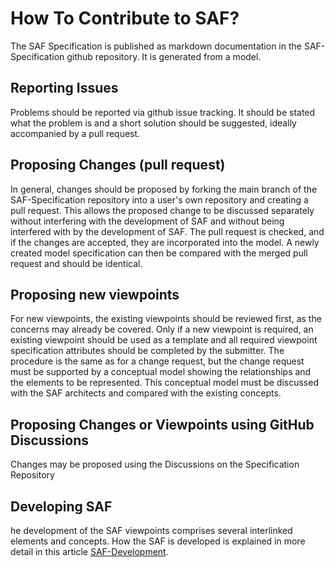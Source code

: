 # How To Contribute to SAF?

The SAF Specification is published as markdown documentation in the SAF-Specification github repository.
It is generated from a model.

## Reporting Issues

Problems should be reported via github issue tracking. It should be stated what the problem is and a short solution should be suggested, ideally accompanied by a pull request.

## Proposing Changes (pull request)

In general, changes should be proposed by forking the main branch of the SAF-Specification repository into a user's own repository and creating a pull request. This allows the proposed change to be discussed separately without interfering with the development of SAF and without being interfered with by the development of SAF. The pull request is checked, and if the changes are accepted, they are incorporated into the model. A newly created model specification can then be compared with the merged pull request and should be identical.

## Proposing new viewpoints

For new viewpoints, the existing viewpoints should be reviewed first, as the concerns may already be covered. Only if a new viewpoint is required, an existing viewpoint should be used as a template and all required viewpoint specification attributes should be completed by the submitter. The procedure is the same as for a change request, but the change request must be supported by a conceptual model showing the relationships and the elements to be represented. This conceptual model must be discussed with the SAF architects and compared with the existing concepts.

## Proposing Changes or Viewpoints using GitHub Discussions 
Changes may be proposed using the Discussions on the Specification Repository

## Developing SAF

he development of the SAF viewpoints comprises several interlinked elements and concepts. How the SAF is developed is explained in more detail in this article [SAF-Development](developing-saf/development.md). 
